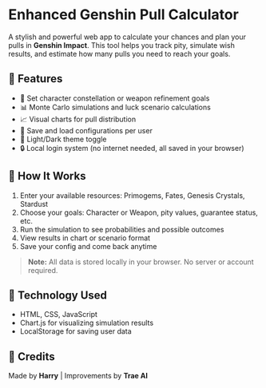 # Enhanced Genshin Pull Calculator

A stylish and powerful web app to calculate your chances and plan your pulls in **Genshin Impact**. This tool helps you track pity, simulate wish results, and estimate how many pulls you need to reach your goals.

## 🌟 Features

- 🎯 Set character constellation or weapon refinement goals  
- 📊 Monte Carlo simulations and luck scenario calculations  
- 📈 Visual charts for pull distribution  
- 💾 Save and load configurations per user  
- 🌙 Light/Dark theme toggle  
- 🔒 Local login system (no internet needed, all saved in your browser)

## 🔧 How It Works

1. Enter your available resources: Primogems, Fates, Genesis Crystals, Stardust  
2. Choose your goals: Character or Weapon, pity values, guarantee status, etc.  
3. Run the simulation to see probabilities and possible outcomes  
4. View results in chart or scenario format  
5. Save your config and come back anytime  

> **Note:** All data is stored locally in your browser. No server or account required.

## 🧠 Technology Used

- HTML, CSS, JavaScript  
- Chart.js for visualizing simulation results  
- LocalStorage for saving user data  

## 🙌 Credits

Made by **Harry** | Improvements by **Trae AI**
